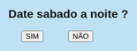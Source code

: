 <!DOCTYPE html>
<!-- 
Tutorial: https://www.youtube.com/watch?v=zxxB9SFh9p4
-->
<html lang="en">

<head>
    <meta charset="UTF-8">
    <meta http-equiv="X-UA-Compatible" content="IE=edge">
    <meta name="viewport" content="width=device-width, initial-scale=1.0">
    <title>DATE</title>
</head>

<body>
    <div id="conteudo">
        <h2> Date sabado a noite ? </h2>
        <div style="margin: auto;width: 170px;">
            <button style="position: fixed;display: block;" class="btn" onclick="sim()">SIM</button>
            <button class="btn" onclick="desvia(this)" onmouseover="desvia(this)" style="position: absolute;">NÃO</button>
        </div>
    </div>
</body>
<style>
    #conteudo {
        background: #bfe1f3;
        width: 100%;
        height: 100%;
        position: fixed;
        top: 0;
        left: 0;
        padding: 10px;
        text-align: center;
        font-family: sans-serif;
    }

    .bnt {
        background: black;
        color: white;
        border: none;
        padding: 10px;
        width: 80px;
        border-radius: 5px;
    }

</style>

<script>
    function sim() {
        alert("Use seu melhor vestido! ;)");
        // redireciona para um URL após clicar no SIM
        location.href = "https://music.youtube.com/watch?v=ELFpWoXrTDQ";
    }

    function desvia(btn) {
        // btn declarado na função
        btn.style.position = 'absolute';
        btn.style.bottom = geraPosicao(10, 90);
        btn.style.left = geraPosicao(10, 90);
        console.log('opa, desviei...');
    }

    function geraPosicao(min, max) {
        return (Math.random() * (max - min) + min) + "%";
    }

</script>

</html>

